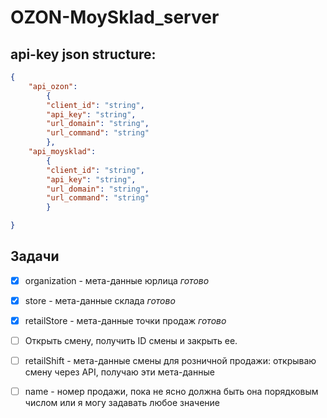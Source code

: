 # OZON-MoySklad_server

## api-key json structure:
```json
{
    "api_ozon":
        {
        "client_id": "string",
        "api_key": "string",
        "url_domain": "string",
        "url_command": "string"
        },
    "api_moysklad":
        {
        "client_id": "string",
        "api_key": "string",
        "url_domain": "string",
        "url_command": "string"
        }

}
```
## Задачи

- [x] organization - мета-данные юрлица           *готово*
- [x] store - мета-данные склада                  *готово*
- [x] retailStore - мета-данные точки продаж      *готово*

- [ ] Открыть смену, получить ID смены и закрыть ее.
- [ ] retailShift - мета-данные смены для розничной продажи: открываю смену через API, получаю эти мета-данные 
- [ ] name - номер продажи, пока не ясно должна быть она порядковым числом или я могу задавать любое значение



